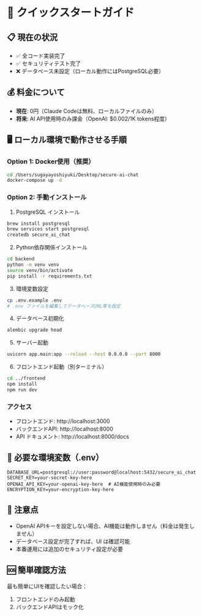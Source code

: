 # 🚀 クイックスタートガイド

## 📋 現在の状況
- ✅ 全コード実装完了
- ✅ セキュリティテスト完了
- ❌ データベース未設定（ローカル動作にはPostgreSQL必要）

## 💰 料金について
- **現在**: 0円（Claude Codeは無料、ローカルファイルのみ）
- **将来**: AI API使用時のみ課金（OpenAI: $0.002/1K tokens程度）

## 🖥️ ローカル環境で動作させる手順

### Option 1: Docker使用（推奨）
```bash
cd /Users/sugayayoshiyuki/Desktop/secure-ai-chat
docker-compose up -d
```

### Option 2: 手動インストール
1. PostgreSQL インストール
```bash
brew install postgresql
brew services start postgresql
createdb secure_ai_chat
```

2. Python依存関係インストール
```bash
cd backend
python -m venv venv
source venv/bin/activate
pip install -r requirements.txt
```

3. 環境変数設定
```bash
cp .env.example .env
# .env ファイルを編集してデータベースURL等を設定
```

4. データベース初期化
```bash
alembic upgrade head
```

5. サーバー起動
```bash
uvicorn app.main:app --reload --host 0.0.0.0 --port 8000
```

6. フロントエンド起動（別ターミナル）
```bash
cd ../frontend
npm install
npm run dev
```

### アクセス
- フロントエンド: http://localhost:3000
- バックエンドAPI: http://localhost:8000
- API ドキュメント: http://localhost:8000/docs

## 🔧 必要な環境変数（.env）
```
DATABASE_URL=postgresql://user:password@localhost:5432/secure_ai_chat
SECRET_KEY=your-secret-key-here
OPENAI_API_KEY=your-openai-key-here  # AI機能使用時のみ必要
ENCRYPTION_KEY=your-encryption-key-here
```

## 📝 注意点
- OpenAI APIキーを設定しない場合、AI機能は動作しません（料金は発生しません）
- データベース設定が完了すれば、UI は確認可能
- 本番運用には追加のセキュリティ設定が必要

## 🆘 簡単確認方法
最も簡単にUIを確認したい場合：
1. フロントエンドのみ起動
2. バックエンドAPIはモック化